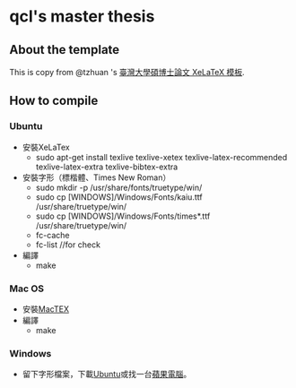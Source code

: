 qcl's master thesis
=======

## About the template

This is copy from @tzhuan 's [臺灣大學碩博士論文 XeLaTeX 模板](https://github.com/tzhuan/ntu-thesis).

## How to compile
### Ubuntu

* 安裝XeLaTex
    * sudo apt-get install texlive texlive-xetex texlive-latex-recommended texlive-latex-extra texlive-bibtex-extra
* 安裝字形（標楷體、Times New Roman）
    * sudo mkdir -p /usr/share/fonts/truetype/win/ 
    * sudo cp [WINDOWS]/Windows/Fonts/kaiu.ttf /usr/share/truetype/win/
    * sudo cp [WINDOWS]/Windows/Fonts/times\*.ttf /usr/share/truetype/win/
    * fc-cache
    * fc-list //for check
* 編譯
    * make

### Mac OS

* 安裝[MacTEX](https://tug.org/mactex/)
* 編譯
    * make

### Windows

* 留下字形檔案，下載[Ubuntu](http://www.ubuntu.com/)或找一台[蘋果電腦](http://www.apple.com/tw/mac/)。

